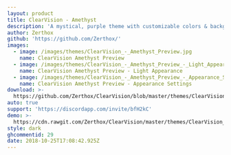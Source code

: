```yaml
---
layout: product
title: ClearVision - Amethyst
description: 'A mystical, purple theme with customizable colors & background!'
author: Zerthox
github: 'https://github.com/Zerthox/'
images:
  - image: /images/themes/ClearVision_-_Amethyst_Preview.jpg
    name: ClearVision Amethyst Preview
  - image: /images/themes/ClearVision_-_Amethyst_Preview_-_Light_Appearance.jpg
    name: ClearVision Amethyst Preview - Light Appearance
  - image: /images/themes/ClearVision_-_Amethyst_Preview_-_Appearance_Settings.jpg
    name: ClearVision Amethyst Preview - Appearance Settings
download: >-
  https://github.com/Zerthox/ClearVision/blob/master/themes/ClearVision_Amethyst.theme.css
auto: true
support: 'https://discordapp.com/invite/bfH2kC'
demo: >-
  https://cdn.rawgit.com/Zerthox/ClearVision/master/themes/ClearVision_Amethyst.theme.css
style: dark
ghcommentid: 29
date: 2018-10-25T17:08:42.925Z
---
```


